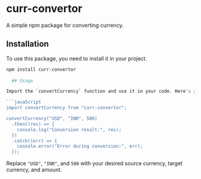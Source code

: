 # curr-convertor

A simple npm package for converting currency.

## Installation

To use this package, you need to install it in your project.

```bash
npm install curr-convertor
  
  ## Usage

Import the `convertCurrency` function and use it in your code. Here's an example:

```javaScript
import convertCurrency from "curr-convertor";

convertCurrency("USD", "INR", 500)
  .then((res) => {
    console.log("Conversion result:", res);
  })
  .catch((err) => {
    console.error("Error during conversion:", err);
  });
```

Replace `"USD"`, `"INR"`, and `500` with your desired source currency, target currency, and amount.
